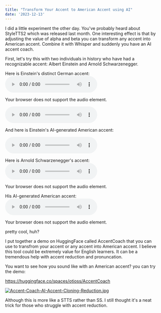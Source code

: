 ```yaml
---
title: "Transform Your Accent to American Accent using AI"
date: '2023-12-13'
---
```

I did a little experiment the other day. You've probably heard about StyleTTS2 which was released last month. One interesting effect is that by adjusting the value of alpha and beta you can transform any accent into American accent. Combine it with Whisper and suddenly you have an AI accent coach. 

First, let's try this with two individuals in history who have had a recognizable accent: Albert Einstein and Arnold Schwarzenegger.

Here is  Einstein's distinct German accent:
<audio controls="controls" preload="auto" src="/media/Albert-Einstein">
<p>Your browser does not support the audio element.</p>
</audio>

<audio controls="controls" preload="auto" src="/assets/audio/Albert-Einstein">
<p>Your browser does not support the audio element.</p>
</audio>

And here is Einstein's AI-generated American accent:

<audio controls="controls" preload="auto" src="https://dl.sndup.net/jq46/Albert-Einstein-Native-American-Accent.wav">
<p>Your browser does not support the audio element.</p>
</audio>

Here is Arnold Schwarzenegger's accent:
<audio controls="controls" preload="auto" src="https://dl.sndup.net/p6gz/Arnold-Schwarzenegger.wav">
<p>Your browser does not support the audio element.</p>
</audio>

His AI-generated American accent:
<audio controls="controls" preload="auto" src="https://dl.sndup.net/mkgc/Arnold-Schwarzenegger-Native-American-Accent.wav">
<p>Your browser does not support the audio element.</p>
</audio>

pretty cool, huh?

I put together a demo on HuggingFace called AccentCoach that you can use to transfrom your accent or any accent into American accent. I believe this tool could be extremely value for English learners. It can be a tremendous help with accent reduction and pronuncation. 

You want to see how you sound like with an American accent? you can try the demo:

https://huggingface.co/spaces/otioss/AccentCoach

[![Accent-Coach-AI-Accent-Cloning-Reduction.jpg](https://i.postimg.cc/wvYtD7Dd/Accent-Coach-AI-Accent-Cloning-Reduction.jpg)](https://postimg.cc/KKQv2c99)

Although this is more like a STTS rather than SS. I still thought it's a neat trick for those who struggle with accent reduction. 